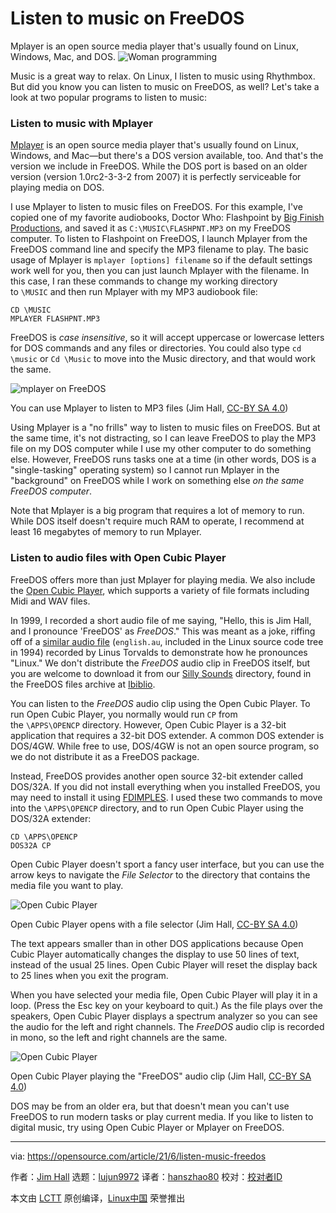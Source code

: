 [#]: subject: (Listen to music on FreeDOS)
[#]: via: (https://opensource.com/article/21/6/listen-music-freedos)
[#]: author: (Jim Hall https://opensource.com/users/jim-hall)
[#]: collector: (lujun9972)
[#]: translator: (hanszhao80)
[#]: reviewer: ( )
[#]: publisher: ( )
[#]: url: ( )

Listen to music on FreeDOS
======
Mplayer is an open source media player that's usually found on Linux,
Windows, Mac, and DOS.
![Woman programming][1]

Music is a great way to relax. On Linux, I listen to music using Rhythmbox. But did you know you can listen to music on FreeDOS, as well? Let's take a look at two popular programs to listen to music:

### Listen to music with Mplayer

[Mplayer][2] is an open source media player that's usually found on Linux, Windows, and Mac—but there's a DOS version available, too. And that's the version we include in FreeDOS. While the DOS port is based on an older version (version 1.0rc2-3-3-2 from 2007) it is perfectly serviceable for playing media on DOS.

I use Mplayer to listen to music files on FreeDOS. For this example, I've copied one of my favorite audiobooks, Doctor Who: Flashpoint by [Big Finish Productions][3], and saved it as `C:\MUSIC\FLASHPNT.MP3` on my FreeDOS computer. To listen to Flashpoint on FreeDOS, I launch Mplayer from the FreeDOS command line and specify the MP3 filename to play. The basic usage of Mplayer is `mplayer [options] filename` so if the default settings work well for you, then you can just launch Mplayer with the filename. In this case, I ran these commands to change my working directory to `\MUSIC` and then run Mplayer with my MP3 audiobook file:


```
CD \MUSIC
MPLAYER FLASHPNT.MP3
```

FreeDOS is _case insensitive_, so it will accept uppercase or lowercase letters for DOS commands and any files or directories. You could also type `cd \music` or `Cd \Music` to move into the Music directory, and that would work the same.

![mplayer on FreeDOS][4]

You can use Mplayer to listen to MP3 files
(Jim Hall, [CC-BY SA 4.0][5])

Using Mplayer is a "no frills" way to listen to music files on FreeDOS. But at the same time, it's not distracting, so I can leave FreeDOS to play the MP3 file on my DOS computer while I use my other computer to do something else. However, FreeDOS runs tasks one at a time (in other words, DOS is a "single-tasking" operating system) so I cannot run Mplayer in the "background" on FreeDOS while I work on something else _on the same FreeDOS computer_.

Note that Mplayer is a big program that requires a lot of memory to run. While DOS itself doesn't require much RAM to operate, I recommend at least 16 megabytes of memory to run Mplayer.

### Listen to audio files with Open Cubic Player

FreeDOS offers more than just Mplayer for playing media. We also include the [Open Cubic Player][6], which supports a variety of file formats including Midi and WAV files.

In 1999, I recorded a short audio file of me saying, "Hello, this is Jim Hall, and I pronounce 'FreeDOS' as _FreeDOS_." This was meant as a joke, riffing off of a [similar audio file][7] (`english.au`, included in the Linux source code tree in 1994) recorded by Linus Torvalds to demonstrate how he pronounces "Linux." We don't distribute the _FreeDOS_ audio clip in FreeDOS itself, but you are welcome to download it from our [Silly Sounds][8] directory, found in the FreeDOS files archive at [Ibiblio][9].

You can listen to the _FreeDOS_ audio clip using the Open Cubic Player. To run Open Cubic Player, you normally would run `CP` from the `\APPS\OPENCP` directory. However, Open Cubic Player is a 32-bit application that requires a 32-bit DOS extender. A common DOS extender is DOS/4GW. While free to use, DOS/4GW is not an open source program, so we do not distribute it as a FreeDOS package.

Instead, FreeDOS provides another open source 32-bit extender called DOS/32A. If you did not install everything when you installed FreeDOS, you may need to install it using [FDIMPLES][10]. I used these two commands to move into the `\APPS\OPENCP` directory, and to run Open Cubic Player using the DOS/32A extender:


```
CD \APPS\OPENCP
DOS32A CP
```

Open Cubic Player doesn't sport a fancy user interface, but you can use the arrow keys to navigate the _File Selector_ to the directory that contains the media file you want to play.

![Open Cubic Player][11]

Open Cubic Player opens with a file selector
(Jim Hall, [CC-BY SA 4.0][5])

The text appears smaller than in other DOS applications because Open Cubic Player automatically changes the display to use 50 lines of text, instead of the usual 25 lines. Open Cubic Player will reset the display back to 25 lines when you exit the program.

When you have selected your media file, Open Cubic Player will play it in a loop. (Press the Esc key on your keyboard to quit.) As the file plays over the speakers, Open Cubic Player displays a spectrum analyzer so you can see the audio for the left and right channels. The _FreeDOS_ audio clip is recorded in mono, so the left and right channels are the same.

![Open Cubic Player][12]

Open Cubic Player playing the "FreeDOS" audio clip
(Jim Hall, [CC-BY SA 4.0][5])

DOS may be from an older era, but that doesn't mean you can't use FreeDOS to run modern tasks or play current media. If you like to listen to digital music, try using Open Cubic Player or Mplayer on FreeDOS.

--------------------------------------------------------------------------------

via: https://opensource.com/article/21/6/listen-music-freedos

作者：[Jim Hall][a]
选题：[lujun9972][b]
译者：[hanszhao80](https://github.com/hanszhao80)
校对：[校对者ID](https://github.com/校对者ID)

本文由 [LCTT](https://github.com/LCTT/TranslateProject) 原创编译，[Linux中国](https://linux.cn/) 荣誉推出

[a]: https://opensource.com/users/jim-hall
[b]: https://github.com/lujun9972
[1]: https://opensource.com/sites/default/files/styles/image-full-size/public/lead-images/programming-code-keyboard-laptop-music-headphones.png?itok=EQZ2WKzy (Woman programming)
[2]: https://en.wikipedia.org/wiki/MPlayer
[3]: https://bigfinish.com/
[4]: https://opensource.com/sites/default/files/uploads/mplayer.png (You can use Mplayer to listen to MP3 files)
[5]: https://creativecommons.org/licenses/by-sa/4.0/
[6]: https://www.cubic.org/player/
[7]: https://commons.wikimedia.org/wiki/File:Linus-linux.ogg
[8]: https://www.ibiblio.org/pub/micro/pc-stuff/freedos/files/util/sillysounds/
[9]: https://www.ibiblio.org/
[10]: https://opensource.com/article/21/6/freedos-package-manager
[11]: https://opensource.com/sites/default/files/uploads/opencp1.png (Open Cubic Player opens with a file selector)
[12]: https://opensource.com/sites/default/files/uploads/opencp2.png (Open Cubic Player playing the "FreeDOS" audio clip)
